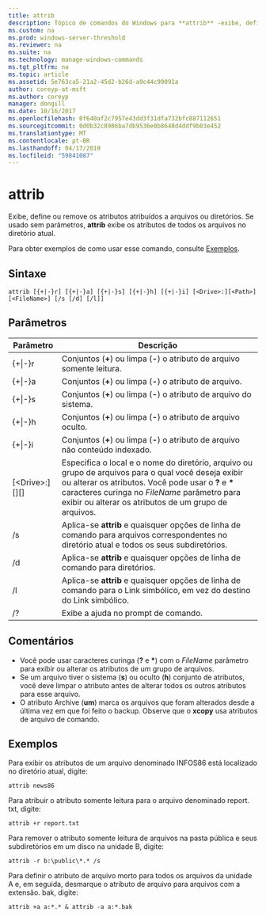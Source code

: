 ```yaml
---
title: attrib
description: Tópico de comandos do Windows para **attrib** -exibe, define ou Remove atributos atribuídos a arquivos ou diretórios.
ms.custom: na
ms.prod: windows-server-threshold
ms.reviewer: na
ms.suite: na
ms.technology: manage-windows-commands
ms.tgt_pltfrm: na
ms.topic: article
ms.assetid: 5e763ca5-21a2-45d2-b26d-a9c44c99091a
author: coreyp-at-msft
ms.author: coreyp
manager: dongill
ms.date: 10/16/2017
ms.openlocfilehash: 0f640af2c7957e43dd3f31dfa732bfc887112651
ms.sourcegitcommit: 0d0b32c8986ba7db9536e0b8648d4ddf9b03e452
ms.translationtype: MT
ms.contentlocale: pt-BR
ms.lasthandoff: 04/17/2019
ms.locfileid: "59841087"
---
```

# <a name="attrib"></a>attrib



Exibe, define ou remove os atributos atribuídos a arquivos ou diretórios. Se usado sem parâmetros, **attrib** exibe os atributos de todos os arquivos no diretório atual.

Para obter exemplos de como usar esse comando, consulte [Exemplos](#BKMK_examples).

## <a name="syntax"></a>Sintaxe

```
attrib [{+|-}r] [{+|-}a] [{+|-}s] [{+|-}h] [{+|-}i] [<Drive>:][<Path>][<FileName>] [/s [/d] [/l]]
```

## <a name="parameters"></a>Parâmetros

|Parâmetro|Descrição|
|---------|-----------|
|{+\|-}r|Conjuntos (**+**) ou limpa (**-**) o atributo de arquivo somente leitura.|
|{+\|-}a|Conjuntos (**+**) ou limpa (**-**) o atributo de arquivo.|
|{+\|-}s|Conjuntos (**+**) ou limpa (**-**) o atributo de arquivo do sistema.|
|{+\|-}h|Conjuntos (**+**) ou limpa (**-**) o atributo de arquivo oculto.|
|{+\|-}i|Conjuntos (**+**) ou limpa (**-**) o atributo de arquivo não conteúdo indexado.|
|[\<Drive>:][<Path>][<FileName>]|Especifica o local e o nome do diretório, arquivo ou grupo de arquivos para o qual você deseja exibir ou alterar os atributos. Você pode usar o **?** e **&#42;** caracteres curinga no *FileName* parâmetro para exibir ou alterar os atributos de um grupo de arquivos.|
|/s|Aplica-se **attrib** e quaisquer opções de linha de comando para arquivos correspondentes no diretório atual e todos os seus subdiretórios.|
|/d|Aplica-se **attrib** e quaisquer opções de linha de comando para diretórios.|
|/l|Aplica-se **attrib** e quaisquer opções de linha de comando para o Link simbólico, em vez do destino do Link simbólico.|
|/?|Exibe a ajuda no prompt de comando.|

## <a name="remarks"></a>Comentários

-   Você pode usar caracteres curinga (**?** e **&#42;**) com o *FileName* parâmetro para exibir ou alterar os atributos de um grupo de arquivos.
-   Se um arquivo tiver o sistema (**s**) ou oculto (**h**) conjunto de atributos, você deve limpar o atributo antes de alterar todos os outros atributos para esse arquivo.
-   O atributo Archive (**um**) marca os arquivos que foram alterados desde a última vez em que foi feito o backup. Observe que o **xcopy** usa atributos de arquivo de comando.

## <a name="BKMK_examples"></a>Exemplos

Para exibir os atributos de um arquivo denominado INFOS86 está localizado no diretório atual, digite:
```
attrib news86 
```
Para atribuir o atributo somente leitura para o arquivo denominado report. txt, digite:
```
attrib +r report.txt 
```
Para remover o atributo somente leitura de arquivos na pasta pública e seus subdiretórios em um disco na unidade B, digite:
```
attrib -r b:\public\*.* /s 
```
Para definir o atributo de arquivo morto para todos os arquivos da unidade A e, em seguida, desmarque o atributo de arquivo para arquivos com a extensão. bak, digite:
```
attrib +a a:*.* & attrib -a a:*.bak 
```
